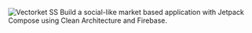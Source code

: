 
![Vectorket SS](https://github.com/hmdevelo/Vectorket/assets/122331431/712ce534-544a-4b97-8b07-897cf646a47b)
Build a social-like market based application with Jetpack Compose using Clean Architecture and Firebase.
